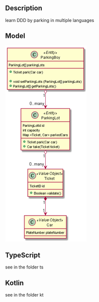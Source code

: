 ## Description

learn DDD by parking in multiple languages

## Model

![avatar](out/ParkingLotsManagement/parking.png)

## TypeScript

see in the folder ts

## Kotlin

see in  the folder kt
